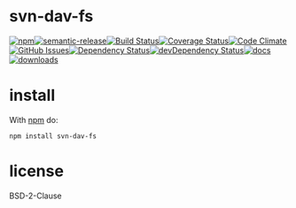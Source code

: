 svn-dav-fs
==========

[![npm](https://img.shields.io/npm/v/svn-dav-fs.svg)](https://www.npmjs.com/package/svn-dav-fs)[![semantic-release](https://img.shields.io/badge/%20%20%F0%9F%93%A6%F0%9F%9A%80-semantic--release-e10079.svg)](https://github.com/arlac77/svn-dav-fs)[![Build Status](https://secure.travis-ci.org/arlac77/svn-dav-fs.png)](http://travis-ci.org/arlac77/svn-dav-fs)[![Coverage Status](https://coveralls.io/repos/arlac77/svn-dav-fs/badge.svg)](https://coveralls.io/r/arlac77/svn-dav-fs)[![Code Climate](https://codeclimate.com/github/arlac77/svn-dav-fs/badges/gpa.svg)](https://codeclimate.com/github/arlac77/svn-dav-fs)[![GitHub Issues](https://img.shields.io/github/issues/arlac77/svn-dav-fs.svg?style=flat-square)](https://github.com/arlac77/svn-dav-fs/issues)[![Dependency Status](https://david-dm.org/arlac77/svn-dav-fs.svg)](https://david-dm.org/arlac77/svn-dav-fs)[![devDependency Status](https://david-dm.org/arlac77/svn-dav-fs/dev-status.svg)](https://david-dm.org/arlac77/svn-dav-fs#info=devDependencies)[![docs](http://inch-ci.org/github/arlac77/svn-dav-fs.svg?branch=master)](http://inch-ci.org/github/arlac77/svn-dav-fs)[![downloads](http://img.shields.io/npm/dm/svn-dav-fs.svg?style=flat-square)](https://npmjs.org/package/svn-dav-fs)

install
=======

With [npm](http://npmjs.org) do:

```
npm install svn-dav-fs
```

license
=======

BSD-2-Clause
